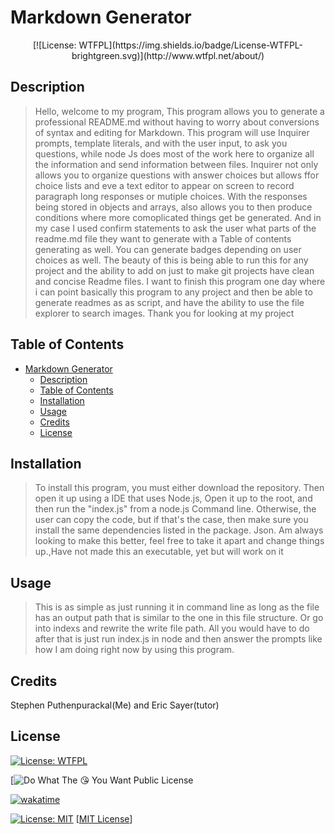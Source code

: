 # Markdown Generator
<p align="center">[![License: WTFPL](https://img.shields.io/badge/License-WTFPL-brightgreen.svg)](http://www.wtfpl.net/about/)

## Description

> Hello, welcome to my program,
> This program allows you to generate a professional README.md without having to worry about conversions of syntax and editing for Markdown. This program will use  Inquirer prompts, template literals, and with the user input, to ask you questions, while node Js does most of the work here to organize all the information and send information between files. Inquirer not only allows you to organize questions with answer choices but allows ffor choice lists and eve a  text editor to appear on screen to record paragraph long responses or mutiple choices.  With the responses being stored in objects and arrays, also allows you to then produce conditions where more comoplicated things get be generated.  And in my case I used confirm statements to ask the user what parts of the readme.md file they want to generate with a Table of contents generating as well. You can generate badges depending on user choices as well. The beauty of this is being able to run this for any project and the ability to add on just to make git projects have clean and concise Readme files. I want to finish this program one day where i can point basically this program to any project and then be able to generate readmes as as script, and have the ability to use the file explorer to search images. Thank you for looking at my project


## Table of Contents

- [Markdown Generator](#markdown-generator)
  - [Description](#description)
  - [Table of Contents](#table-of-contents)
  - [Installation](#installation)
  - [Usage](#usage)
  - [Credits](#credits)
  - [License](#license)




## Installation

> To install this program, you must either download the repository. Then open it up using a IDE that uses Node.js, Open it up to the root, and then run the "index.js" from
> a node.js Command line. Otherwise, the user can copy the code, but if that's the case, then make sure you install the same dependencies listed in the package. Json.
> Am always looking to make this better, feel free to take it apart and change things up.,Have not made this an executable, yet but will work on it


## Usage

> This is as simple as just running it in command line as long as the file has an output path that is similar to the one in this file structure. Or go into indexs and rewrite the write file path.
> All you would have to do after that is just run index.js in node and then answer the prompts like how I am doing right now by using this program. 


## Credits

Stephen Puthenpurackal(Me) and Eric Sayer(tutor)

## License

[![License: WTFPL](https://img.shields.io/badge/License-WTFPL-brightgreen.svg)](http://www.wtfpl.net/about/)

[![Do What The 😘 You Want Public License](http://www.wtfpl.net/about/)

[![wakatime](https://wakatime.com/badge/user/e28968b8-239d-45f9-bc7a-037d6eef5382.svg)](https://wakatime.com/@e28968b8-239d-45f9-bc7a-037d6eef5382)

[![License: MIT](https://img.shields.io/badge/License-MIT-yellow.svg)](https://opensource.org/licenses/MIT)
[[MIT License](https://opensource.org/licenses/MIT)]
